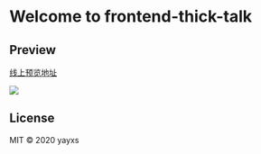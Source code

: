 # Welcome to frontend-thick-talk

## Preview

[线上预览地址](https://fett.netlify.app/)

<image src="https://p3-juejin.byteimg.com/tos-cn-i-k3u1fbpfcp/9d83cf1dc6c84f549c564e1f50c8302c~tplv-k3u1fbpfcp-zoom-1.image" />

## License

MIT © 2020 yayxs
